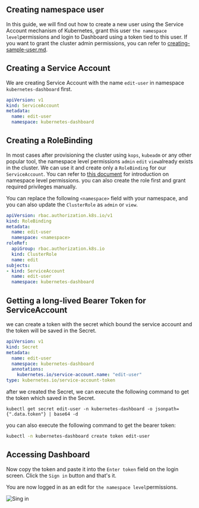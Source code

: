 ## Creating namespace user

In this guide, we will find out how to create a new user using the Service Account mechanism of Kubernetes, grant this user `the namespace level`permissions and login to Dashboard using a  token tied to this user. If you want to grant the cluster admin permissions, you can refer to [creating-sample-user.md](./creating-sample-user.md).


## Creating a Service Account

We are creating Service Account with the name `edit-user` in namespace `kubernetes-dashboard` first.

```yaml
apiVersion: v1
kind: ServiceAccount
metadata:
  name: edit-user
  namespace: kubernetes-dashboard
```

## Creating a RoleBinding

In most cases after provisioning the cluster using `kops`, `kubeadm` or any other popular tool, the namespace level permissions `admin` `edit` `view`already exists in the cluster. We can use it and create only a `RoleBinding` for our `ServiceAccount`. You can refer to [this document](https://kubernetes.io/docs/reference/access-authn-authz/rbac/#user-facing-roles) for introduction on namespace level permissions.
you can also create the role first and grant required privileges manually.

You can replace the following `<namespace>` field with your namespace, and you can also update the `ClusterRole` as `admin` or `view`.

```yaml
apiVersion: rbac.authorization.k8s.io/v1
kind: RoleBinding
metadata:
  name: edit-user
  namespace: <namespace>
roleRef:
  apiGroup: rbac.authorization.k8s.io
  kind: ClusterRole
  name: edit
subjects:
- kind: ServiceAccount
  name: edit-user
  namespace: kubernetes-dashboard
```

## Getting a long-lived Bearer Token for ServiceAccount

we can  create a token with the secret which bound the service account and the token will be saved in the Secret.

```yaml
apiVersion: v1
kind: Secret
metadata:
  name: edit-user
  namespace: kubernetes-dashboard
  annotations:
    kubernetes.io/service-account.name: "edit-user"   
type: kubernetes.io/service-account-token  
```

after we created the Secret, we can execute the following command to get the token which saved in the Secret.

```shell
kubectl get secret edit-user -n kubernetes-dashboard -o jsonpath={".data.token"} | base64 -d
```

you can also execute the following command to get the bearer token:

```bash
kubectl -n kubernetes-dashboard create token edit-user
```

## Accessing Dashboard

Now copy the token and paste it into the `Enter token` field on the login screen. Click the `Sign in` button and that's it. 

You are now logged in as an edit for `the namespace level`permissions.

![Sing in](../../images/signin.png)
